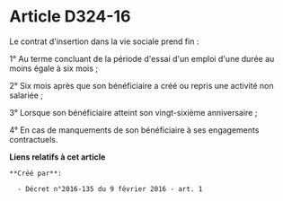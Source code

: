 # Article D324-16

Le contrat d'insertion dans la vie sociale prend fin : 

1° Au terme concluant de la période d'essai d'un emploi d'une durée au moins égale à six mois ; 

2° Six mois après que son bénéficiaire a créé ou repris une activité non salariée ; 

3° Lorsque son bénéficiaire atteint son vingt-sixième anniversaire ; 

4° En cas de manquements de son bénéficiaire à ses engagements contractuels.

**Liens relatifs à cet article**

	**Créé par**:

	  - Décret n°2016-135 du 9 février 2016 - art. 1
